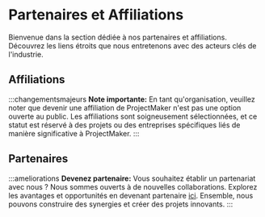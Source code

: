 # Partenaires et Affiliations

Bienvenue dans la section dédiée à nos partenaires et affiliations. Découvrez les liens étroits que nous entretenons avec des acteurs clés de l'industrie.

## Affiliations

<!-- ### **MakerLand**

Dans cette catégorie, nous sommes fiers de présenter MakerLand en tant que l'une de nos affiliations majeures. Les affiliations représentent des projets ou des entreprises qui dépendent de ProjectMaker en tant que maison mère. Cette collaboration renforce notre engagement envers l'innovation et la croissance mutuelle. -->

:::changementsmajeurs
**Note importante:** En tant qu'organisation, veuillez noter que devenir une affiliation de ProjectMaker n'est pas une option ouverte au public. Les affiliations sont soigneusement sélectionnées, et ce statut est réservé à des projets ou des entreprises spécifiques liés de manière significative à ProjectMaker.
:::

## Partenaires

:::ameliorations
**Devenez partenaire:**
Vous souhaitez établir un partenariat avec nous ? Nous sommes ouverts à de nouvelles collaborations. Explorez les avantages et opportunités en devenant partenaire [ici](support/partner). Ensemble, nous pouvons construire des synergies et créer des projets innovants.
:::
